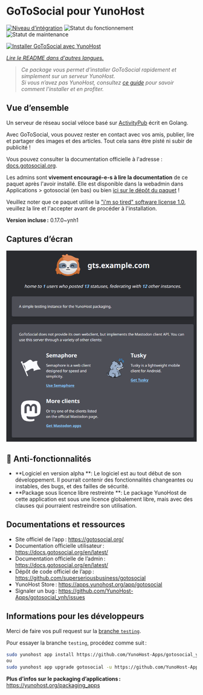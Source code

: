 <!--
Nota bene : ce README est automatiquement généré par <https://github.com/YunoHost/apps/tree/master/tools/readme_generator>
Il NE doit PAS être modifié à la main.
-->

# GoToSocial pour YunoHost

[![Niveau d’intégration](https://dash.yunohost.org/integration/gotosocial.svg)](https://ci-apps.yunohost.org/ci/apps/gotosocial/) ![Statut du fonctionnement](https://ci-apps.yunohost.org/ci/badges/gotosocial.status.svg) ![Statut de maintenance](https://ci-apps.yunohost.org/ci/badges/gotosocial.maintain.svg)

[![Installer GoToSocial avec YunoHost](https://install-app.yunohost.org/install-with-yunohost.svg)](https://install-app.yunohost.org/?app=gotosocial)

*[Lire le README dans d'autres langues.](./ALL_README.md)*

> *Ce package vous permet d’installer GoToSocial rapidement et simplement sur un serveur YunoHost.*  
> *Si vous n’avez pas YunoHost, consultez [ce guide](https://yunohost.org/install) pour savoir comment l’installer et en profiter.*

## Vue d’ensemble

Un serveur de réseau social véloce basé sur [ActivityPub](https://activitypub.rocks/) écrit en Golang.

Avec GoToSocial, vous pouvez rester en contact avec vos amis, publier, lire et partager des images et des articles. Tout cela sans être pisté ni subir de publicité !

Vous pouvez consulter la documentation officielle à l'adresse : [docs.gotosocial.org](https://docs.gotosocial.org).  

Les admins sont **vivement encouragé-e-s à lire la documentation** de ce paquet après l'avoir installé. Elle est disponible dans la webadmin dans Applications > gotosocial (en bas) ou bien [ici sur le dépôt du paquet](https://github.com/YunoHost-Apps/gotosocial_ynh/blob/master/doc/ADMIN_fr.md) !

Veuillez noter que ce paquet utilise la ["i'm so tired" software license 1.0](https://github.com/YunoHost-Apps/gotosocial_ynh/blob/master/LICENSE), veuillez la lire et l'accepter avant de procéder à l'installation.


**Version incluse :** 0.17.0~ynh1

## Captures d’écran

![Capture d’écran de GoToSocial](./doc/screenshots/screenshot.png)

## :red_circle: Anti-fonctionnalités

- **Logiciel en version alpha **: Le logiciel est au tout début de son développement. Il pourrait contenir des fonctionnalités changeantes ou instables, des bugs, et des failles de sécurité.
- **Package sous licence libre restreinte **: Le package YunoHost de cette application est sous une licence globalement libre, mais avec des clauses qui pourraient restreindre son utilisation.

## Documentations et ressources

- Site officiel de l’app : <https://gotosocial.org/>
- Documentation officielle utilisateur : <https://docs.gotosocial.org/en/latest/>
- Documentation officielle de l’admin : <https://docs.gotosocial.org/en/latest/>
- Dépôt de code officiel de l’app : <https://github.com/superseriousbusiness/gotosocial>
- YunoHost Store : <https://apps.yunohost.org/app/gotosocial>
- Signaler un bug : <https://github.com/YunoHost-Apps/gotosocial_ynh/issues>

## Informations pour les développeurs

Merci de faire vos pull request sur la [branche `testing`](https://github.com/YunoHost-Apps/gotosocial_ynh/tree/testing).

Pour essayer la branche `testing`, procédez comme suit :

```bash
sudo yunohost app install https://github.com/YunoHost-Apps/gotosocial_ynh/tree/testing --debug
ou
sudo yunohost app upgrade gotosocial -u https://github.com/YunoHost-Apps/gotosocial_ynh/tree/testing --debug
```

**Plus d’infos sur le packaging d’applications :** <https://yunohost.org/packaging_apps>

